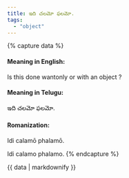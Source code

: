 ```yaml
---
title: ఇది చలమో ఫలమో.
tags:
  - "object"
---
```


{% capture data %}
#### Meaning in English:
Is this done wantonly or with an object ?

#### Meaning in Telugu:
ఇది చలమో ఫలమో.

#### Romanization:
Idi calamō phalamō.

Idi calamo phalamo.
{% endcapture %}

{{ data | markdownify }}

